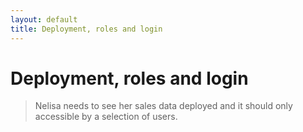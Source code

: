 ```yaml
---
layout: default
title: Deployment, roles and login
---
```


# Deployment, roles and login 

> Nelisa needs to see her sales data deployed and it should only accessible by a selection of users.
